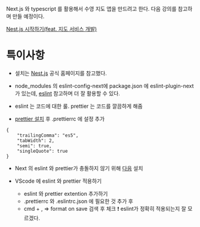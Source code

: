 Next.js 와 typescript 를 활용해서 수영 지도 앱을 만드려고 한다. 다음 강의를 참고하며 만들 예정이다.

[Nest.js 시작하기(feat. 지도 서비스 개발)](https://www.inflearn.com/course/nextjs-%EC%8B%9C%EC%9E%91-%EC%A7%80%EB%8F%84%EC%84%9C%EB%B9%84%EC%8A%A4)

# 특이사항

* 설치는 [Nest.js](https://nextjs.org/docs/getting-started/installation) 공식 홈페이지를 참고했다.

* node_modules 의 eslint-config-next에 package.json 에 eslint-plugin-next 가 있는데, [eslint](https://nextjs.org/docs/app/building-your-application/configuring/eslint#eslint-plugin) 참고하며 더 잘 활용할 수 있다.

* eslint 는 코드에 대한 룰. prettier 는 코드를 깔끔하게 해줌

* [prettier 설치](https://prettier.io/docs/en/install) 후 .prettierrc 에 설정 추가
```
{
    "trailingComma": "es5",
    "tabWidth": 2,
    "semi": true,
    "singleQuote": true
}
```

* Next 의 eslint 와 prettier가 충돌하지 않기 위해 [다음](https://nextjs.org/docs/app/building-your-application/configuring/eslint#usage-with-other-tools) 설치

* VScode 에 eslint 와 prettier 적용하기
    * eslint 와 prettier extention 추가하기
    * .prettierrc 와 .eslintrc.json 에 필요한 것 추가 후
    * cmd + , => format on save 검색 후 체크
    ❗️ eslint가 정확히 적용되는지 잘 모르겠다.